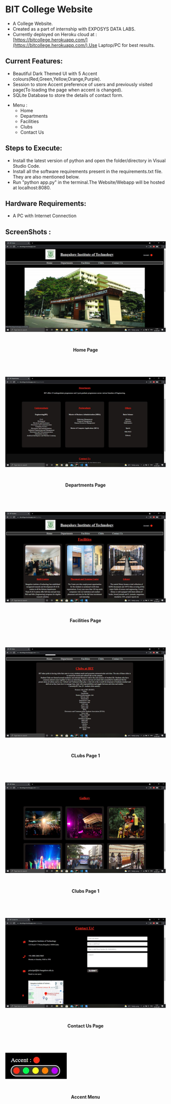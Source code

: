 # BIT College Website

- A College Website.
- Created as a part of internship with EXPOSYS DATA LABS.
- Currently deployed on Heroku cloud at : [https://bitcollege.herokuapp.com/](https://bitcollege.herokuapp.com/).Use Laptop/PC for best results.

## Current Features:

- Beautiful Dark Themed UI with 5 Accent colours(Red,Green,Yellow,Orange,Purple).
- Session to store Accent preference of users and previously visited page(To loading the page when accent is changed).
- SQLite Database to store the details of contact form.

* Menu :
  - Home
  - Departments
  - Facilities
  - Clubs
  - Contact Us

## Steps to Execute:

- Install the latest version of python and open the folder/directory in Visual Studio Code.
- Install all the software requirements present in the requirements.txt file. They are also mentioned below.
- Run "python app.py" in the terminal.The Website/Webapp will be hosted at localhost:8080.

## Hardware Requirements:

- A PC with Internet Connection

## ScreenShots :

![Home Page](/static/images/sc/Home1.JPG)

<br><center>

**Home Page**

<br></center>
<br>

![Departments Page](/static/images/sc/Departments.JPG)

<br><center>

**Departments Page**

<br></center>
<br>

![Facilities Page](/static/images/sc/Facilities_1.JPG)

<br><center>

**Facilities Page**

<br></center>
<br>

![Clubs Page 1(Clubs)](/static/images/sc/Clubs_1.JPG)

<br><center>

**CLubs Page 1**

<br></center>
<br>

![Clubs Page 2(Gallery)](/static/images/sc/Clubs_2.JPG)

<br><center>

**Clubs Page 1**

<br></center>
<br>

![Contact Us Page](/static/images/sc/Contact_Us.JPG)

<br><center>

**Contact Us Page**

<br></center>
<br>

![Accent Menu](/static/images/sc/Accent_Menu.JPG)

<br><center>

**Accent Menu**

<br></center>
<br>
